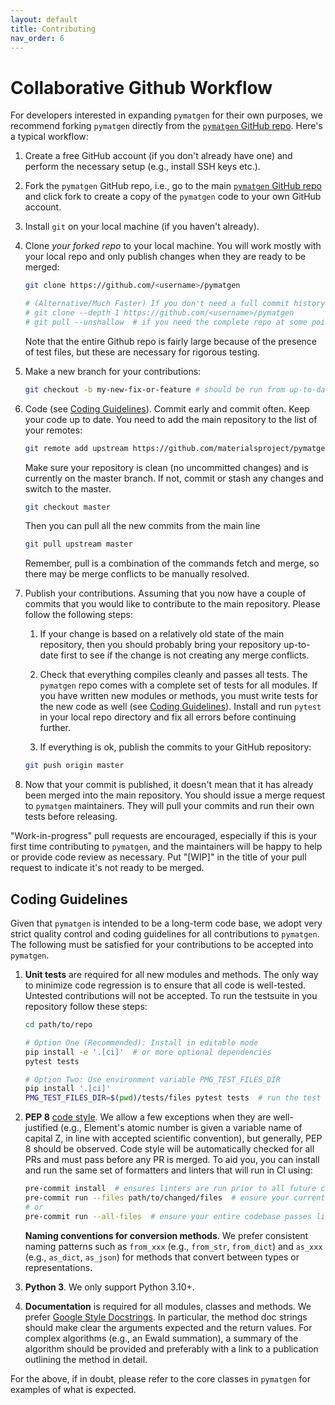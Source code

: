 ```yaml
---
layout: default
title: Contributing
nav_order: 6
---
```


# Collaborative Github Workflow

For developers interested in expanding `pymatgen` for their own purposes, we recommend forking `pymatgen` directly from the [`pymatgen` GitHub repo](https://github.com/materialsproject/pymatgen). Here's a typical workflow:

1. Create a free GitHub account (if you don't already have one) and perform the necessary setup (e.g., install SSH keys etc.).

2. Fork the `pymatgen` GitHub repo, i.e., go to the main [`pymatgen` GitHub repo](https://github.com/materialsproject/pymatgen) and click fork to create a copy of the `pymatgen` code to your own GitHub account.

3. Install `git` on your local machine (if you haven't already).

4. Clone *your forked repo* to your local machine. You will work mostly with your local repo and only publish changes when they are ready to be merged:

    ```sh
    git clone https://github.com/<username>/pymatgen

    # (Alternative/Much Faster) If you don't need a full commit history/other branches
    # git clone --depth 1 https://github.com/<username>/pymatgen
    # git pull --unshallow  # if you need the complete repo at some point
    ```

    Note that the entire Github repo is fairly large because of the presence of test files, but these are necessary for rigorous testing.

5. Make a new branch for your contributions:

    ```sh
    git checkout -b my-new-fix-or-feature # should be run from up-to-date master
    ```

6. Code (see [Coding Guidelines](#coding-guidelines)). Commit early and commit often. Keep your code up to date. You need to add the main repository to the list of your remotes:

    ```sh
    git remote add upstream https://github.com/materialsproject/pymatgen
    ```

    Make sure your repository is clean (no uncommitted changes) and is currently on the master branch. If not, commit or stash any changes and switch to the master.

    ```sh
    git checkout master
    ```

    Then you can pull all the new commits from the main line

    ```sh
    git pull upstream master
    ```

    Remember, pull is a combination of the commands fetch and merge, so there may be merge conflicts to be manually resolved.

7. Publish your contributions. Assuming that you now have a couple of commits that you would like to contribute to the main repository. Please follow the following steps:

    1. If your change is based on a relatively old state of the main repository, then you should probably bring your repository up-to-date first to see if the change is not creating any merge conflicts.

    2. Check that everything compiles cleanly and passes all tests. The `pymatgen` repo comes with a complete set of tests for all modules. If you have written new modules or methods, you must write tests for the new code as well (see [Coding Guidelines](#coding-guidelines)). Install and run `pytest` in your local repo directory and fix all errors before continuing further.

    3. If everything is ok, publish the commits to your GitHub repository:

    ```sh
    git push origin master
    ```

8. Now that your commit is published, it doesn't mean that it has already been merged into the main repository. You should issue a merge request to `pymatgen` maintainers. They will pull your commits and run their own tests before releasing.

"Work-in-progress" pull requests are encouraged, especially if this is your first time contributing to `pymatgen`, and the maintainers will be happy to help or provide code review as necessary. Put "\[WIP\]" in the title of your pull request to indicate it's not ready to be merged.

## Coding Guidelines

Given that `pymatgen` is intended to be a long-term code base, we adopt very strict quality control and coding guidelines for all contributions to `pymatgen`. The following must be satisfied for your contributions to be accepted into `pymatgen`.

1. **Unit tests** are required for all new modules and methods. The only way to minimize code regression is to ensure that all code is well-tested. Untested contributions will not be accepted.
   To run the testsuite in you repository follow these steps:

   ```sh
   cd path/to/repo

   # Option One (Recommended): Install in editable mode
   pip install -e '.[ci]'  # or more optional dependencies
   pytest tests

   # Option Two: Use environment variable PMG_TEST_FILES_DIR
   pip install '.[ci]'
   PMG_TEST_FILES_DIR=$(pwd)/tests/files pytest tests  # run the test suite providing the path for the test files
   ```

2. **PEP 8** [code style](https://python.org/dev/peps/pep-0008). We allow a few exceptions when they are well-justified (e.g., Element's atomic number is given a variable name of capital Z, in line with accepted scientific convention), but generally, PEP 8 should be observed. Code style will be automatically checked for all PRs and must pass before any PR is merged. To aid you, you can install and run the same set of formatters and linters that will run in CI using:

   ```sh
   pre-commit install  # ensures linters are run prior to all future commits
   pre-commit run --files path/to/changed/files  # ensure your current uncommitted changes don't offend linters
   # or
   pre-commit run --all-files  # ensure your entire codebase passes linters
   ```

   **Naming conventions for conversion methods**. We prefer consistent naming patterns such as `from_xxx` (e.g., `from_str`, `from_dict`) and `as_xxx` (e.g., `as_dict`, `as_json`) for methods that convert between types or representations.

3. **Python 3**. We only support Python 3.10+.

4. **Documentation** is required for all modules, classes and methods. We prefer [Google Style Docstrings](https://www.sphinx-doc.org/en/master/usage/extensions/example_google.html). In particular, the method doc strings should make clear the arguments expected and the return values. For complex algorithms (e.g., an Ewald summation), a summary of the algorithm should be provided and preferably with a link to a publication outlining the method in detail.

For the above, if in doubt, please refer to the core classes in `pymatgen` for examples of what is expected.

